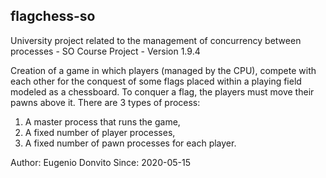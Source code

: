 ## flagchess-so
University project related to the management of concurrency between processes - SO Course Project - Version 1.9.4

Creation of a game in which players (managed by the CPU), compete with each other for the conquest
of some flags placed within a playing field modeled as a chessboard. To conquer a flag, the players must
move their pawns above it.
There are 3 types of process:
1. A master process that runs the game,
2. A fixed number of player processes,
3. A fixed number of pawn processes for each player.

Author: Eugenio Donvito 
Since: 2020-05-15
